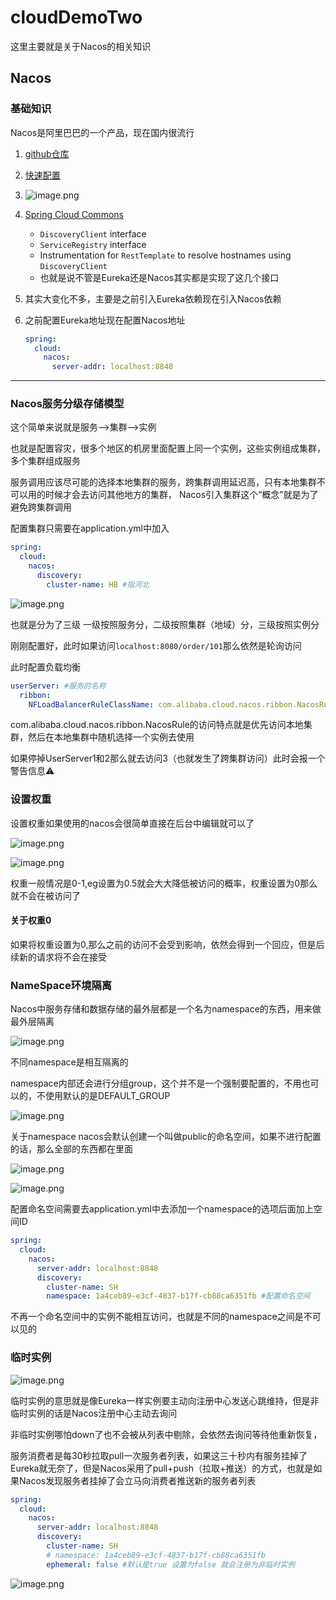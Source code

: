 # cloudDemoTwo
这里主要就是关于Nacos的相关知识
## Nacos

### 基础知识

Nacos是阿里巴巴的一个产品，现在国内很流行

1. [github仓库](https://github.com/alibaba/nacos)
2. [快速配置](https://nacos.io/en-us/docs/quick-start.html)
3. ![image.png](assets/image-20220630152531-ss4qtf0.png "默认帐号密码都是nacos")
4. [Spring Cloud Commons](https://spring.io/projects/spring-cloud-commons)

    * `DiscoveryClient` interface
    * `ServiceRegistry` interface
    * Instrumentation for `RestTemplate` to resolve hostnames using `DiscoveryClient`
    * 也就是说不管是Eureka还是Nacos其实都是实现了这几个接口
5. 其实大变化不多，主要是之前引入Eureka依赖现在引入Nacos依赖
6. 之前配置Eureka地址现在配置Nacos地址

    ```yaml
    spring:
      cloud:
        nacos:
          server-addr: localhost:8848
    ```


---

### Nacos服务分级存储模型

这个简单来说就是服务-->集群-->实例

也就是配置容灾，很多个地区的机房里面配置上同一个实例，这些实例组成集群，多个集群组成服务

服务调用应该尽可能的选择本地集群的服务，跨集群调用延迟高，只有本地集群不可以用的时候才会去访问其他地方的集群，
Nacos引入集群这个“概念”就是为了避免跨集群调用

配置集群只需要在application.yml中加入

```yaml
spring:
  cloud:
    nacos:
      discovery:
        cluster-name: HB #指河北
```

![image.png](assets/image-20220630212554-ab9dact.png "此时大致效果就是这样子，有两个集群")

也就是分为了三级
一级按照服务分，二级按照集群（地域）分，三级按照实例分

刚刚配置好，此时如果访问`localhost:8080/order/101`那么依然是轮询访问

此时配置负载均衡

```yaml
userServer: #服务的名称
  ribbon:
    NFLoadBalancerRuleClassName: com.alibaba.cloud.nacos.ribbon.NacosRule
```

com.alibaba.cloud.nacos.ribbon.NacosRule的访问特点就是优先访问本地集群，然后在本地集群中随机选择一个实例去使用

如果停掉UserServer1和2那么就去访问3（也就发生了跨集群访问）此时会报一个警告信息⚠

### 设置权重

设置权重如果使用的nacos会很简单直接在后台中编辑就可以了

![image.png](assets/image-20220630215001-a015erm.png "直接写上就行")

![image.png](assets/image-20220630215010-zb9zgiy.png)


权重一般情况是0-1,eg设置为0.5就会大大降低被访问的概率，权重设置为0那么就不会在被访问了

#### 关于权重0

如果将权重设置为0,那么之前的访问不会受到影响，依然会得到一个回应，但是后续新的请求将不会在接受

### NameSpace环境隔离

Nacos中服务存储和数据存储的最外层都是一个名为namespace的东西，用来做最外层隔离

![image.png](assets/image-20220630220715-zoriko7.png)

不同namespace是相互隔离的

namespace内部还会进行分组group，这个并不是一个强制要配置的，不用也可以的，不使用默认的是DEFAULT_GROUP

![image.png](assets/image-20220630220950-9oe2waq.png)

关于namespace nacos会默认创建一个叫做public的命名空间，如果不进行配置的话，那么全部的东西都在里面

![image.png](assets/image-20220630221121-r5hruqg.png)

![image.png](assets/image-20220630221219-akbq2qh.png)

配置命名空间需要去application.yml中去添加一个namespace的选项后面加上空间ID

```yaml
spring:
  cloud:
    nacos:
      server-addr: localhost:8848
      discovery:
        cluster-name: SH
        namespace: 1a4ceb89-e3cf-4837-b17f-cb88ca6351fb #配置命名空间
```

不再一个命名空间中的实例不能相互访问，也就是不同的namespace之间是不可以见的

### 临时实例

![image.png](assets/image-20220630223025-zp1rrcm.png)

临时实例的意思就是像Eureka一样实例要主动向注册中心发送心跳维持，但是非临时实例的话是Nacos注册中心主动去询问

非临时实例哪怕down了也不会被从列表中剔除，会依然去询问等待他重新恢复，

服务消费者是每30秒拉取pull一次服务者列表，如果这三十秒内有服务挂掉了Eureka就无奈了，但是Nacos采用了pull+push（拉取+推送）的方式，也就是如果Nacos发现服务者挂掉了会立马向消费者推送新的服务者列表

```yaml
spring:
  cloud:
    nacos:
      server-addr: localhost:8848
      discovery:
        cluster-name: SH
        # namespace: 1a4ceb89-e3cf-4837-b17f-cb88ca6351fb
        ephemeral: false #默认是true 设置为false 就会注册为非临时实例
```

![image.png](assets/image-20220630223951-e2gr2v7.png)